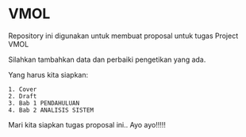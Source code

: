 VMOL
====
Repository ini digunakan untuk membuat proposal untuk tugas Project VMOL

Silahkan tambahkan data dan perbaiki pengetikan yang ada.

Yang harus kita siapkan:

    1. Cover
    2. Draft
    3. Bab 1 PENDAHULUAN
    4. Bab 2 ANALISIS SISTEM
    
Mari kita siapkan tugas proposal ini.. Ayo ayo!!!!!
